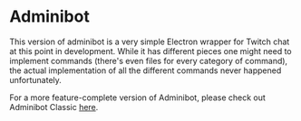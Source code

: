 # Adminibot
This version of adminibot is a very simple Electron wrapper for Twitch chat at this point in development. While it has different pieces one might need to implement commands (there's even files for every category of command), the actual implementation of all the different commands never happened unfortunately.

For a more feature-complete version of Adminibot, please check out Adminibot Classic [here](https://github.com/Senexis/Adminibot-Classic).
